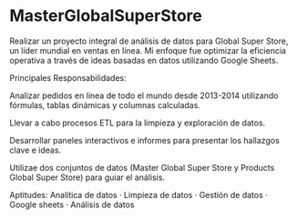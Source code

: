 # MasterGlobalSuperStore


Realizar un proyecto integral de análisis de datos para Global Super Store, un líder mundial en ventas en línea. Mi enfoque fue optimizar la eficiencia operativa a través de ideas basadas en datos utilizando Google Sheets. 

Principales Responsabilidades:

Analizar pedidos en línea de todo el mundo desde 2013-2014 utilizando fórmulas, tablas dinámicas y columnas calculadas. 

Llevar a cabo procesos ETL para la limpieza y exploración de datos. 

Desarrollar paneles interactivos e informes para presentar los hallazgos clave e ideas. 

Utilizae dos conjuntos de datos (Master Global Super Store y Products Global Super Store) para guiar el análisis.

Aptitudes: Analítica de datos · Limpieza de datos · Gestión de datos · Google sheets · Análisis de datos
